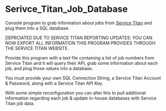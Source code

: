 # Serivce_Titan_Job_Database
Console program to grab information about jobs from [Service Titan](https://servicetitan.com) and plug them into a SQL database.

DEPRCIATED DUE TO SERVICE TITAN REPORTING UPDATES: YOU CAN NOW EXPORT ALL INFORMATION THIS PROGRAM PROVIDES THROUGH THE SERVICE TITAN WEBSITE.

Provide this program with a text file containing a list of job numbers from Service Titan and it will query their API, grab some information about each job, and plug those values into a database.

You must provide your own SQL Connection String, a Service Titan Account & Password, along with a Service Titan API Key.

With some simple reconfiguration you can alter this to pull additional information regarding each job & update in-house databases with Service Titan job data.
